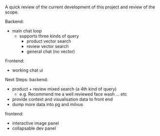 A quick review of the current development of this project and review of the scope.

Backend:
- main chat loop
    - supports three kinds of query
        - product vector search
        - review vector search
        - general chat (no vector)
   
Frontend:
- working chat ui

Next Steps:
backend:
- product + review mixed search (a 4th kind of query)
    - e.g. Recommend me a well reviewed face wash ... etc
- provide context and visualisation data to front end
- dump more data into pg and milvus

frontend:
- interactive image panel
- collapsable dev panel
